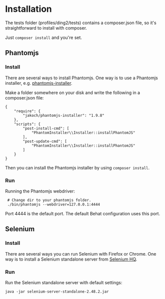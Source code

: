 # Installation
The tests folder (profiles/ding2/tests) contains a composer.json file, so it's straightforward to install with composer.

Just
```composer install```
and you're set.

## Phantomjs

### Install
There are several ways to install Phantomjs. One way is to use a Phantomjs installer, e.g.
[phantomjs-installer](https://github.com/jakoch/phantomjs-installer).

Make a folder somewhere on your
disk and write the following in a composer.json file:
```
{
    "require": {
        "jakoch/phantomjs-installer": "1.9.8"
    },
    "scripts": {
        "post-install-cmd": [
            "PhantomInstaller\\Installer::installPhantomJS"
        ],
        "post-update-cmd": [
            "PhantomInstaller\\Installer::installPhantomJS"
        ]
    }
}
```

Then you can install the Phantomjs installer by using `composer install`.

### Run
Running the Phantomjs webdriver:
```
 # Change dir to your phantomjs folder.
 ./bin/phantomjs --webdriver=127.0.0.1:4444
```

Port 4444 is the default port. The default Behat configuration uses this port.

## Selenium
### Install
There are several ways you can run Selenium with Firefox or Chrome. One way is to install a Selenium standalone server
from [Selenium HQ](http://www.seleniumhq.org/download/).

### Run
Run the Selenium standalone server with default settings:
```
java -jar selenium-server-standalone-2.48.2.jar
```
